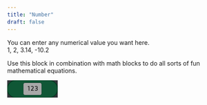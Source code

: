 ```yaml
---
title: "Number"
draft: false
---
```

You can enter any numerical value you want here.  
1, 2, 3.14, -10.2  
  
Use this block in combination with math blocks to do all sorts of fun mathematical equations.

![Number](https://raw.githubusercontent.com/battlefield-portal-community/Image-CDN/main/portal_blocks/Number.png)